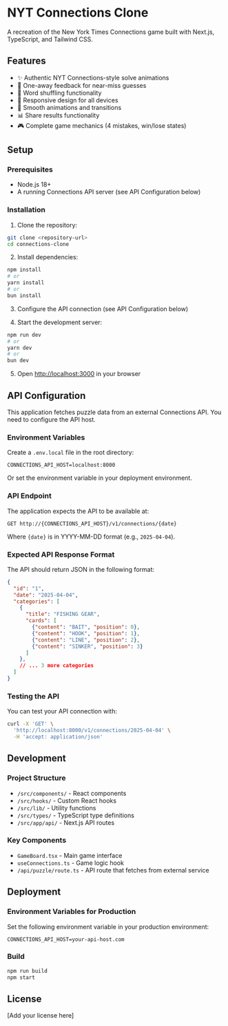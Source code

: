 # NYT Connections Clone

A recreation of the New York Times Connections game built with Next.js, TypeScript, and Tailwind CSS.

## Features

- ✨ Authentic NYT Connections-style solve animations
- 🎯 One-away feedback for near-miss guesses
- 🔄 Word shuffling functionality
- 📱 Responsive design for all devices
- 🎨 Smooth animations and transitions
- 📊 Share results functionality
- 🎮 Complete game mechanics (4 mistakes, win/lose states)

## Setup

### Prerequisites

- Node.js 18+ 
- A running Connections API server (see API Configuration below)

### Installation

1. Clone the repository:
```bash
git clone <repository-url>
cd connections-clone
```

2. Install dependencies:
```bash
npm install
# or
yarn install
# or
bun install
```

3. Configure the API connection (see API Configuration below)

4. Start the development server:
```bash
npm run dev
# or
yarn dev
# or
bun dev
```

5. Open [http://localhost:3000](http://localhost:3000) in your browser

## API Configuration

This application fetches puzzle data from an external Connections API. You need to configure the API host.

### Environment Variables

Create a `.env.local` file in the root directory:

```env
CONNECTIONS_API_HOST=localhost:8000
```

Or set the environment variable in your deployment environment.

### API Endpoint

The application expects the API to be available at:
```
GET http://{CONNECTIONS_API_HOST}/v1/connections/{date}
```

Where `{date}` is in YYYY-MM-DD format (e.g., `2025-04-04`).

### Expected API Response Format

The API should return JSON in the following format:

```json
{
  "id": "1",
  "date": "2025-04-04",
  "categories": [
    {
      "title": "FISHING GEAR",
      "cards": [
        {"content": "BAIT", "position": 0},
        {"content": "HOOK", "position": 1},
        {"content": "LINE", "position": 2},
        {"content": "SINKER", "position": 3}
      ]
    },
    // ... 3 more categories
  ]
}
```

### Testing the API

You can test your API connection with:

```bash
curl -X 'GET' \
  'http://localhost:8000/v1/connections/2025-04-04' \
  -H 'accept: application/json'
```

## Development

### Project Structure

- `/src/components/` - React components
- `/src/hooks/` - Custom React hooks
- `/src/lib/` - Utility functions
- `/src/types/` - TypeScript type definitions
- `/src/app/api/` - Next.js API routes

### Key Components

- `GameBoard.tsx` - Main game interface
- `useConnections.ts` - Game logic hook
- `/api/puzzle/route.ts` - API route that fetches from external service

## Deployment

### Environment Variables for Production

Set the following environment variable in your production environment:

```env
CONNECTIONS_API_HOST=your-api-host.com
```

### Build

```bash
npm run build
npm start
```

## License

[Add your license here]